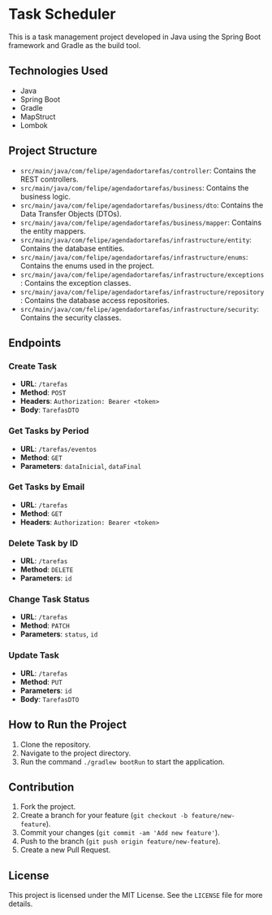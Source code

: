 # Task Scheduler

This is a task management project developed in Java using the Spring Boot framework and Gradle as the build tool.

## Technologies Used

- Java
- Spring Boot
- Gradle
- MapStruct
- Lombok

## Project Structure

- `src/main/java/com/felipe/agendadortarefas/controller`: Contains the REST controllers.
- `src/main/java/com/felipe/agendadortarefas/business`: Contains the business logic.
- `src/main/java/com/felipe/agendadortarefas/business/dto`: Contains the Data Transfer Objects (DTOs).
- `src/main/java/com/felipe/agendadortarefas/business/mapper`: Contains the entity mappers.
- `src/main/java/com/felipe/agendadortarefas/infrastructure/entity`: Contains the database entities.
- `src/main/java/com/felipe/agendadortarefas/infrastructure/enums`: Contains the enums used in the project.
- `src/main/java/com/felipe/agendadortarefas/infrastructure/exceptions`: Contains the exception classes.
- `src/main/java/com/felipe/agendadortarefas/infrastructure/repository`: Contains the database access repositories.
- `src/main/java/com/felipe/agendadortarefas/infrastructure/security`: Contains the security classes.

## Endpoints

### Create Task

- **URL**: `/tarefas`
- **Method**: `POST`
- **Headers**: `Authorization: Bearer <token>`
- **Body**: `TarefasDTO`

### Get Tasks by Period

- **URL**: `/tarefas/eventos`
- **Method**: `GET`
- **Parameters**: `dataInicial`, `dataFinal`

### Get Tasks by Email

- **URL**: `/tarefas`
- **Method**: `GET`
- **Headers**: `Authorization: Bearer <token>`

### Delete Task by ID

- **URL**: `/tarefas`
- **Method**: `DELETE`
- **Parameters**: `id`

### Change Task Status

- **URL**: `/tarefas`
- **Method**: `PATCH`
- **Parameters**: `status`, `id`

### Update Task

- **URL**: `/tarefas`
- **Method**: `PUT`
- **Parameters**: `id`
- **Body**: `TarefasDTO`

## How to Run the Project

1. Clone the repository.
2. Navigate to the project directory.
3. Run the command `./gradlew bootRun` to start the application.

## Contribution

1. Fork the project.
2. Create a branch for your feature (`git checkout -b feature/new-feature`).
3. Commit your changes (`git commit -am 'Add new feature'`).
4. Push to the branch (`git push origin feature/new-feature`).
5. Create a new Pull Request.

## License

This project is licensed under the MIT License. See the `LICENSE` file for more details.
